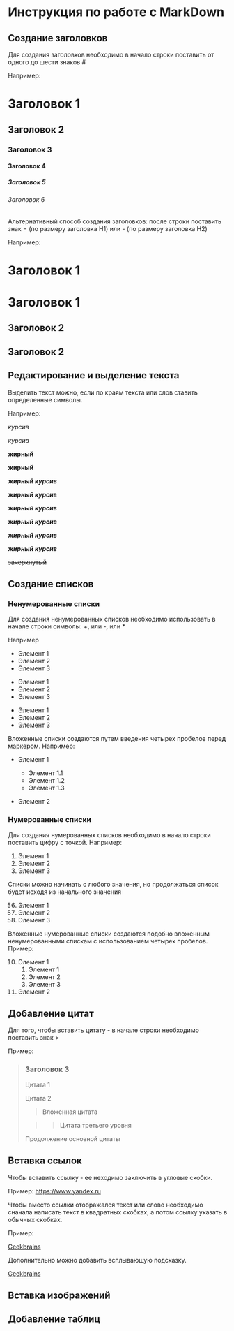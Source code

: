 # Инструкция по работе с MarkDown

## Создание заголовков

Для создания заголовков необходимо в начало строки поставить от одного до шести знаков #

Например:

# Заголовок 1

## Заголовок 2

### Заголовок 3

#### Заголовок 4

##### Заголовок 5

###### Заголовок 6


Альтернативный способ создания заголовков: после строки поставить знак = (по размеру заголовка H1) или - (по размеру заголовка H2)

Например:

Заголовок 1
=

Заголовок 1
===============

Заголовок 2
-

Заголовок 2
---------------

## Редактирование и выделение текста

Выделить текст можно, если по краям текста или слов ставить определенные символы.

Например:

_курсив_

*курсив*

__жирный__

**жирный**

___жирный курсив___

***жирный курсив***

_**жирный курсив**_

__*жирный курсив*__

*__жирный курсив__*

**_жирный курсив_**

~~зачеркнутый~~

## Создание списков

### Ненумерованные списки

Для создания ненумерованных списков необходимо использовать в начале строки символы: +, или  -, или *

Например

+ Элемент 1
+ Элемент 2
+ Элемент 3

- Элемент 1
- Элемент 2
- Элемент 3

* Элемент 1
* Элемент 2
* Элемент 3

Вложенные списки создаются путем введения четырех пробелов перед маркером. Например:

* Элемент 1

    - Элемент 1.1
    - Элемент 1.2
    - Элемент 1.3
* Элемент 2


### Нумерованные списки

Для создания нумерованных списков необходимо в начало строки поставить цифру с точкой. Например:

1. Элемент 1
2. Элемент 2
3. Элемент 3

Списки можно начинать с любого значения, но продолжаться список будет исходя из начального значения

56. Элемент 1
1. Элемент 2
105. Элемент 3

Вложенные нумерованные списки создаются подобно вложенным ненумерованными спискам с использованием четырех пробелов.
Пример:

10. Элемент 1
    1. Элемент 1
    5. Элемент 2
    15. Элемент 3
150. Элемент 2


## Добавление цитат

Для того, чтобы вставить цитату - в начале строки необходимо поставить знак >

Пример:

>### Заголовок 3
> Цитата 1
>
> Цитата 2
>
>> Вложенная цитата
>
>>> Цитата третьего уровня
>
> Продолжение основной цитаты

## Вставка ссылок

Чтобы вставить ссылку - ее неходимо заключить в угловые скобки.

Пример: <https://www.yandex.ru>

Чтобы вместо ссылки отображался текст или слово необходимо сначала написать текст в квадратных скобках, а потом ссылку указать в обычных скобках.

Пример:

[Geekbrains](https://gb.ru)

Дополнительно можно добавить всплывающую подсказку.

[Geekbrains](http://gb.ru "Получи образование онлайн")


## Вставка изображений

## Добавление таблиц